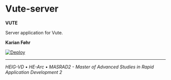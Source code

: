 # Vute-server

**VUTE**

Server application for Vute.

**Karian Føhr**

[![Deploy](https://www.herokucdn.com/deploy/button.svg)](https://heroku.com/deploy?template=https://github.com/vuteOrg/server)

---

*HEIG-VD* • *HE-Arc* • *MASRAD2 - Master of Advanced Studies in Rapid Application Development 2*
